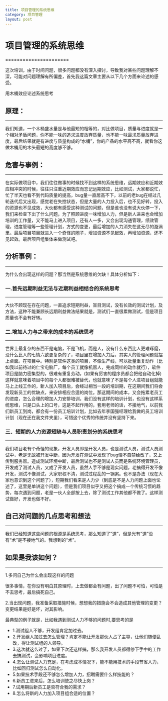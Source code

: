```yaml
---
title: 项目管理的系统思维
category: 项目管理
layout: post
---
```


# 项目管理的系统思维
======================



这次培训，由于时间问题，很多问题都没有深入探讨，导致我对某些问题理解不深，可能对问题理解有所偏差，首先我这篇文章主要从以下几个方面来论述的感受。

用木桶效应论述系统思考


## 原理：
----

我们知道，一个木桶盛水量是与他最短的相等的，对比做项目，质量与进度就是一个相对矛盾问题，你不能一味的追求进度放弃质量，也不能一味最求质量放弃进度，最后结果就是有进度与质量构成的“水桶”，你的产品的水平高不高，就看你这做木桶用的木头最短的高度够不够。

## 危害与事例：
----------

  在实际做项目中，我们往往做事的时候找不到这样的系统思维，远期效应和近期效应相冲突的时候，往往只注重近期效应而忘记远期效应，比如测试，大家都说忙，忙了半天也看不到代码质量的提高，bug量一直居高不下，以前的老bug在经过几轮迭代后又出现，感觉老在失控状态，但是大量的人力投入后，也不见好转，投入的资源也不见成效，大伙都有感受这种测试的问题，但是谁也没有说大伙停一下，我们来检查下出了什么问题，为了照顾进度一味增加人力，但是新人进来也会增加培训的工作量，又不能马上进入项目，还有人一多，又会出现沟通管理，绩效管理，进度管理等一些管理计划，方式的变更，最后增加的人力消失在这无尽的漩涡里。最后项目项目就进入一个奇怪的圈子，增加资源不见起效，再增加资源，还不见起效。最后项目组集体来做测试吧。

## 分析事例：
--------

为什么会出现这样的问题？那当然是系统思维的欠缺！具体分析如下：

### 一.首先远期利益无法与近期利益相结合的系统思考
---------------------------------------

 大伙不顾现在存在问题，一直追求短期利益，盲目测试，没有长效的测试计划，及方法，这种不能兼顾长远期利益做法结果就是，测试们一直很累做测试，但是项目质量也不会有好转。

### 二.增加人力与之带来的成本的系统思考
-----------------------------------

 世界上最复杂的东西不是电脑，不是飞机，而是人，没有什么东西比人更难琢磨，没什么比人的七情六欲更复杂的了，项目里在增加人力后，其实人的管理问题就摆上桌面。在项目中。特别是软件这类的项目，不像生产线，可以批量重复动作（比如我以前待过的仁宝电脑厂，每个员工就像机器人，完成同样的动作就行），软件项目是脑力密集型的，很难有重复劳动，(如果有厉害的程序员都会把他自动化掉)这样就意味着项目中的每个人都很难被替代，也就意味了不是每个人进项目组就能马上上线工作的，新人加入项目后，会经过相当一段的培训期，在这期间我们将会发现新员工的优缺点，来安排相应合适的岗位。那这期间的成本，又会拖累老员工的进度，怎么合理的增加人力安排培训，我们没有这样的培训计划，也没有这样系统思维，只是口头上的口号，这是不起作用的，套用老师的话，不接地气，以前我们新员工到岗，都会有一份员工培训计划，比如去年李国强经理给我做的员工培训计划（现在还在我文件夹里），可惜这个优秀的传统并没有坚持下来。


### 三．短期的人力资源短缺与人员职责划分的系统思考
--------------------------------------------

 我们项目老有个奇怪的现象，开发人员即是开发人员，也是测试人员，测试人员测试中，老是无故被开发中断，因为开发在测试中发现了bug情不自禁给改了，又上传到服务器。造成测试环境中断，最后测试也不是测试人员而是系统环境管理员，开发成了测试人员，又成了开发人员，虽然人手不够是现实问题，老搞得开发不像开发，测试不像测试，大家职权不清，测试过程乱的一锅粥。也不是办法（现在大家也意识到这个问题了），短期我们看来是人力少（到底是不是人力问题上面也论述了，这里是单讲这个问题），但是我们项目似乎又把这个搞成一个传统习惯的趋势，每次遇到问题，老是一伙人全部按上去，除了测试工作其他都不做了。这样测试做好，开发也做不好。

## 自己对问题的几点思考和想法
--------------------------
我们已经知道这些问题的根源是系统思考，那么知道了“道”，但是光有“道”没有“术”是不接地气的。我想到的“术”。

## 如果是我该如何？
-----------------
1.多问自己为什么会出现这样的问题

很多事情，在你没有明白其原理时，上去做都会有问题，出了问题不可怕，可怕是不去思考，最后搞死自己。

2.当出现问题，我准备采取措施时候，想想我的措施会不会造成其他管理的变更？变更结果是好是坏，对其影响。

最典型的例子就是，比如我遇到测试人力不够的问题时,要思考的是

* 1.测试组人不够，开发组肯定加过去。
* 2.开发组人加过去怎么管理？肯定不能让开发那伙人占了主导，让他们随便乱改，得让测试组的人领导。
* 3.这次就这么过了，如果下次还这样搞，那么我开发人员都得停下手中的工作去搞测试，会影响项目进度。
* 4.怎么让测试人力充足，在考虑成本情况下，能不能用技术的手段节省人力，比如回归测试怎么自动化。
* 5.如果技术手段还不够怎么增加人力，招聘需要什么样技能的？
* 6.新员工进来后，怎么培训使之尽快上岗？
* 7.试用期后新员工是否符合我的需求？
* 8.怎么将新的人力加入项目组合适的位置？
